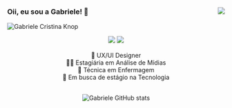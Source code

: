 ### Oii, eu sou a Gabriele! 👋 <img align="right" src="https://komarev.com/ghpvc/?username=gabrieleknop&color=ff69b4"><br>
![Gabriele Cristina Knop](https://github.com/user-attachments/assets/32585cc6-b848-4887-8c6d-65782b9a4ffc)
<div align="center">
   <a href="https://www.linkedin.com/in/gabriele-cristina-knop-5a6bb6240/" target="_blank"><img src="https://img.shields.io/badge/-LinkedIn-%230077B5?style=for-the-badge&logo=linkedin&logoColor=white" target="_blank"></a>
   <a href="https://www.figma.com/@gabrielecristin" target="_blank"><img src="https://img.shields.io/badge/Figma-F24E1E?style=for-the-badge&logo=figma&logoColor=white" target="_blank"></a>
<br/>
</br>
 📖 UX/UI Designer
 </br>
 👩‍💻 Estagiária em Análise de Mídias
 </br>
 🚨 Técnica em Enfermagem
 </br>
🌱 Em busca de estágio na Tecnologia
</br>
<br/>
  
![Gabriele GitHub stats](https://github-readme-stats.vercel.app/api?username=gabrieleknop&show_icons=true&theme=radical)
  
<br/>
